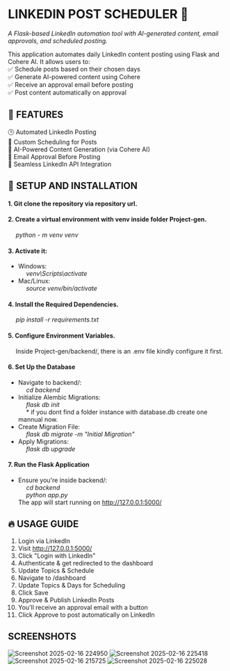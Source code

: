 # LINKEDIN POST SCHEDULER 🚀
*A Flask-based LinkedIn automation tool with AI-generated content, email approvals, and scheduled posting.<br>*

This application automates daily LinkedIn content posting using Flask and Cohere AI. It allows users to:<br>
✅ Schedule posts based on their chosen days<br>
✅ Generate AI-powered content using Cohere<br>
✅ Receive an approval email before posting<br>
✅ Post content automatically on approval<br>

## 📌 FEATURES<br>
🕒 Automated LinkedIn Posting<br>
📅 Custom Scheduling for Posts<br>
🤖 AI-Powered Content Generation (via Cohere AI)<br>
📧 Email Approval Before Posting<br>
🔗 Seamless LinkedIn API Integration<br>

## 🔧 SETUP AND INSTALLATION
#### 1. Git clone the repository via repository url.
#### 2. Create a virtual environment with venv inside folder Project-gen.<br>
*&emsp; python - m venv venv</p>*
#### 3. Activate it:
- Windows:<br>
*&emsp; venv\Scripts\activate*
- Mac/Linux:<br>
*&emsp; source venv/bin/activate*
#### 4. Install the Required Dependencies.<br>
*&emsp; pip install -r requirements.txt*
#### 5. Configure Environment Variables.<br>
&emsp; Inside Project-gen/backend/, there is an .env file kindly configure it first.
#### 6. Set Up the Database<br>
- Navigate to backend/:<br>
*&emsp; cd backend<br>*
- Initialize Alembic Migrations:<br>
*&emsp; flask db init<br>*
&emsp; * if you dont find a folder instance with database.db create one mannual now.<br>
- Create Migration File:<br>
*&emsp; flask db migrate -m "Initial Migration"<br>*
- Apply Migrations:<br>
*&emsp; flask db upgrade<br>*
#### 7. Run the Flask Application
- Ensure you're inside backend/:<br>
*&emsp; cd backend<br>*
*&emsp; python app.py<br>*
The app will start running on http://127.0.0.1:5000/

## 🔥 USAGE GUIDE
1. Login via LinkedIn
2. Visit http://127.0.0.1:5000/
3. Click "Login with LinkedIn"
4. Authenticate & get redirected to the dashboard
5. Update Topics & Schedule
6. Navigate to /dashboard
7. Update Topics & Days for Scheduling
8. Click Save
9. Approve & Publish LinkedIn Posts
10. You’ll receive an approval email with a button
11. Click Approve to post automatically on LinkedIn

## SCREENSHOTS

![Screenshot 2025-02-16 224950](https://github.com/user-attachments/assets/e7d184d3-039c-4156-a24f-6d1a57ceee89)
![Screenshot 2025-02-16 225418](https://github.com/user-attachments/assets/c207caee-b170-4a19-b413-220f0285e53e)
![Screenshot 2025-02-16 215725](https://github.com/user-attachments/assets/4c700c93-a2cd-4fb9-9a9d-ed0540993c08)
![Screenshot 2025-02-16 225028](https://github.com/user-attachments/assets/dc12291f-37eb-4f35-ba11-b9c3d62b09a3)
